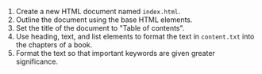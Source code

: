 1. Create a new HTML document named `index.html`.
2. Outline the document using the base HTML elements.
3. Set the title of the document to "Table of contents".
4. Use heading, text, and list elements to format the text in `content.txt` into the chapters of a book.
5. Format the text so that important keywords are given greater significance.
